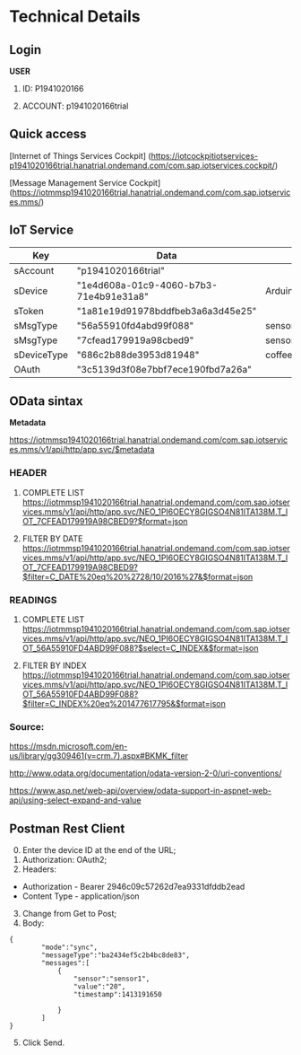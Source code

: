 # Technical Details

## Login

**USER**

1. ID: P1941020166

2. ACCOUNT: p1941020166trial

## Quick access
[Internet of Things Services Cockpit]
(https://iotcockpitiotservices-p1941020166trial.hanatrial.ondemand.com/com.sap.iotservices.cockpit/)

[Message Management Service Cockpit]
(https://iotmmsp1941020166trial.hanatrial.ondemand.com/com.sap.iotservices.mms/)

## IoT Service
| Key | Data| Obs |
|-----|-----|-----| 
| sAccount    | "p1941020166trial" | |
| sDevice     | "1e4d608a-01c9-4060-b7b3-71e4b91e31a8"   | Arduino |
| sToken      | "1a81e19d91978bddfbeb3a6a3d45e25"        | |
| sMsgType    | "56a55910fd4abd99f088"                   | sensorLuminosity |
| sMsgType    | "7cfead179919a98cbed9"                   | sensorHeader |
| sDeviceType | "686c2b88de3953d81948"                   | coffeeMachine | 
| OAuth       | "3c5139d3f08e7bbf7ece190fbd7a26a"        | |

## OData sintax

**Metadata**

https://iotmmsp1941020166trial.hanatrial.ondemand.com/com.sap.iotservices.mms/v1/api/http/app.svc/$metadata
### HEADER
1. COMPLETE LIST
https://iotmmsp1941020166trial.hanatrial.ondemand.com/com.sap.iotservices.mms/v1/api/http/app.svc/NEO_1PI6OECY8GIGSO4N81ITA138M.T_IOT_7CFEAD179919A98CBED9?$format=json

2. FILTER BY DATE
https://iotmmsp1941020166trial.hanatrial.ondemand.com/com.sap.iotservices.mms/v1/api/http/app.svc/NEO_1PI6OECY8GIGSO4N81ITA138M.T_IOT_7CFEAD179919A98CBED9?$filter=C_DATE%20eq%20%2728/10/2016%27&$format=json


### READINGS
1. COMPLETE LIST
https://iotmmsp1941020166trial.hanatrial.ondemand.com/com.sap.iotservices.mms/v1/api/http/app.svc/NEO_1PI6OECY8GIGSO4N81ITA138M.T_IOT_56A55910FD4ABD99F088?$select=C_INDEX&$format=json

2. FILTER BY INDEX
https://iotmmsp1941020166trial.hanatrial.ondemand.com/com.sap.iotservices.mms/v1/api/http/app.svc/NEO_1PI6OECY8GIGSO4N81ITA138M.T_IOT_56A55910FD4ABD99F088?$filter=C_INDEX%20eq%201477617795&$format=json

### Source:
https://msdn.microsoft.com/en-us/library/gg309461(v=crm.7).aspx#BKMK_filter

http://www.odata.org/documentation/odata-version-2-0/uri-conventions/

https://www.asp.net/web-api/overview/odata-support-in-aspnet-web-api/using-select-expand-and-value

## Postman Rest Client
0. Enter the device ID at the end of the URL;
1. Authorization: OAuth2;
2. Headers: 
*	Authorization - Bearer 2946c09c57262d7ea9331dfddb2ead
*	Content Type - application/json
3. Change from Get to Post;
4. Body:
````
{
        "mode":"sync",
        "messageType":"ba2434ef5c2b4bc8de83",
        "messages":[
            {
                "sensor":"sensor1",
                "value":"20",
                "timestamp":1413191650
            	
            }
        ]
}
````
5. Click Send.
